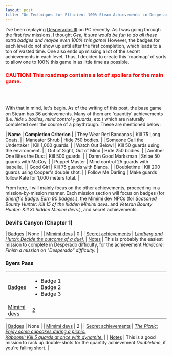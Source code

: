 ```yaml
---
layout: post
title: "On Techniques for Efficient 100% Steam Achievements in Desperados III"
---
```


I've been replaying [Desperados III](https://store.steampowered.com/app/610370/Desperados_III/) on PC recently. As I was going through the first few missions, I thought *Gee, it sure would be fun to do all these extra badges and maybe even 100% this game!* However, the badges for each level do not show up until after the first completion, which leads to a ton of wasted time. One also ends up missing a lot of the secret achievements in each level. Thus, I decided to create this 'roadmap' of sorts to allow one to 100% this game in as little time as possible.

<h3 style="color:red"> CAUTION! This roadmap contains a lot of spoilers for the main game. </h3>
<br>
<br>

With that in mind, let's begin. As of the writing of this post, the base game on Steam has 36 achievements. Many of them are 'quantity' achievements (i.e. *hide `x` bodies, mind control `y` guards*, etc.) which are naturally completed over the course of a playthrough. These are mentioned below:

| **Name** | **Completion Criterion** |
| They Wear Red Bandanas | Kill 75 Long Coats. |
| Maneater Shrub | Hide 750 bodies. |
| Someone Call the Undertaker | Kill 1,000 guards. |
| Watch Out Below! | Kill 50 guards using the environment. |
| Out of Sight, Out of Mind | Hide 250 bodies. |
| Another One Bites the Dust | Kill 500 guards. |
| Damn Good Marksman | Snipe 50 guards with McCoy. |
| Puppet Master | Mind control 25 guards with Isabelle. |
| Good Girl | Kill 75 guards with Bianca. |
| Doubletime | Kill 200 guards using Cooper's double shot. |
| Follow Me Darling | Make guards follow Kate for 1,000 meters total. | 

From here, I will mainly focus on the other achievements, proceeding in a mission-by-mission manner. Each mission section will focus on badges (for *Sheriff's Badge: Earn 90 badges.*), [the Mimimi dev NPCs](https://www.trueachievements.com/a298714/veteran-bounty-hunter-achievement) (for *Seasoned Bounty Hunter: Kill 15 of the hidden Mimimi devs.* and *Veteran Bounty Hunter: Kill 31 hidden Mimimi devs.*), and secret achievements.


### Devil’s Canyon (Chapter 1)

| <u>Badges</u> | None |
| <u>Mimimi devs</u> | 0 |
| <u>Secret achievements</u>  | [*Lindberg and Hutch: Decide the outcome of a duel.*](https://www.youtube.com/watch?v=esaBl_teFSI)
| <u>Notes</u> | This is probably the easiest mission to complete in Desperado difficulty, for the achievement *Hardcore: Finish a mission on "Desperado" difficulty.* |


### Byers Pass

<table>
  <colgroup>
    <col span="1" style="width: 15%;">
    <col span="1" style="width: 85%;">
  </colgroup>
  <tr>
    <td><u>Badges</u></td>
    <td>
      <ul>
        <li>Badge 1</li>
        <li>Badge 2</li>
        <li>Badge 3</li>
      </ul>
    </td>
  </tr>
  <tr>
    <td><u>Mimimi devs</u></td>
    <td>2</td>
  </tr>
</table>

| <u>Badges</u> | None |
| <u>Mimimi devs</u> | 2 |
| <u>Secret achievements</u> | [*The Picnic: Enjoy some cupcakes during a picnic.*](https://www.youtube.com/watch?v=esaBl_teFSI) <br> [*Kaboom!: Kill 5 guards at once with dynamite.*](https://www.youtube.com/watch?v=Ox_FC5DDJ10.) |
| <u>Notes</u>  | This is a good mission to rack up double-shots for the quantity achievement *Doubletime*, if you're falling short. |
